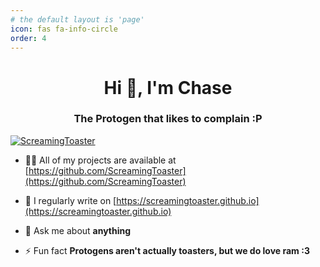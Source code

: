 ```yaml
---
# the default layout is 'page'
icon: fas fa-info-circle
order: 4
---
```

<h1 align="center">Hi 👋, I'm Chase</h1>
<h3 align="center">The Protogen that likes to complain :P</h3>


<p align="left"> <a href="https://github.com/ryo-ma/github-profile-trophy"><img src="https://github-profile-trophy.vercel.app/?username=ScreamingToaster" alt="ScreamingToaster" /></a> </p>

- 👨‍💻 All of my projects are available at [https://github.com/ScreamingToaster](https://github.com/ScreamingToaster)

- 📝 I regularly write on [https://screamingtoaster.github.io](https://screamingtoaster.github.io)

- 💬 Ask me about **anything**

- ⚡ Fun fact **Protogens aren't actually toasters, but we do love ram :3**
